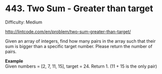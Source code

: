 # 443. Two Sum - Greater than target

Difficulty: Medium

http://lintcode.com/en/problem/two-sum-greater-than-target/

Given an array of integers, find how many pairs in the array such that their sum is bigger than a specific target number. Please return the number of pairs.

**Example**  
Given numbers = [2, 7, 11, 15], target = 24. Return 1. (11 + 15 is the only pair)